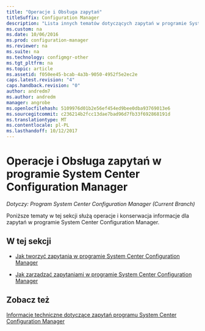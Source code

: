 ```yaml
---
title: "Operacje i Obsługa zapytań"
titleSuffix: Configuration Manager
description: "Lista innych tematów dotyczących zapytań w programie System Center Configuration Manager. Koncentruje się operacje i obsługa."
ms.custom: na
ms.date: 10/06/2016
ms.prod: configuration-manager
ms.reviewer: na
ms.suite: na
ms.technology: configmgr-other
ms.tgt_pltfrm: na
ms.topic: article
ms.assetid: f050ee45-bcab-4a3b-9050-4952f5e2ec2e
caps.latest.revision: "4"
caps.handback.revision: "0"
author: andredm7
ms.author: andredm
manager: angrobe
ms.openlocfilehash: 5109976d01b2e56ef454ed9bee0dba93769013e6
ms.sourcegitcommit: c236214b2fcc13dae7bad96d7fb33f692868191d
ms.translationtype: MT
ms.contentlocale: pl-PL
ms.lasthandoff: 10/12/2017
---
```

# <a name="operations-and-maintenance-for-queries-in-system-center-configuration-manager"></a>Operacje i Obsługa zapytań w programie System Center Configuration Manager

*Dotyczy: Program System Center Configuration Manager (Current Branch)*

Poniższe tematy w tej sekcji służą operacje i konserwacja informacje dla zapytań w programie System Center Configuration Manager.  

## <a name="in-this-section"></a>W tej sekcji  

-   [Jak tworzyć zapytania w programie System Center Configuration Manager](../../../core/servers/manage/create-queries.md)  

-   [Jak zarządzać zapytaniami w programie System Center Configuration Manager](../../../core/servers/manage/manage-queries.md)  

## <a name="see-also"></a>Zobacz też  
 [Informacje techniczne dotyczące zapytań programu System Center Configuration Manager](../../../core/servers/manage/queries-technical-reference.md)
